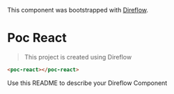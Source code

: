 This component was bootstrapped with [Direflow](https://direflow.io).

# Poc React
> This project is created using Direflow

```html
<poc-react></poc-react>
```

Use this README to describe your Direflow Component